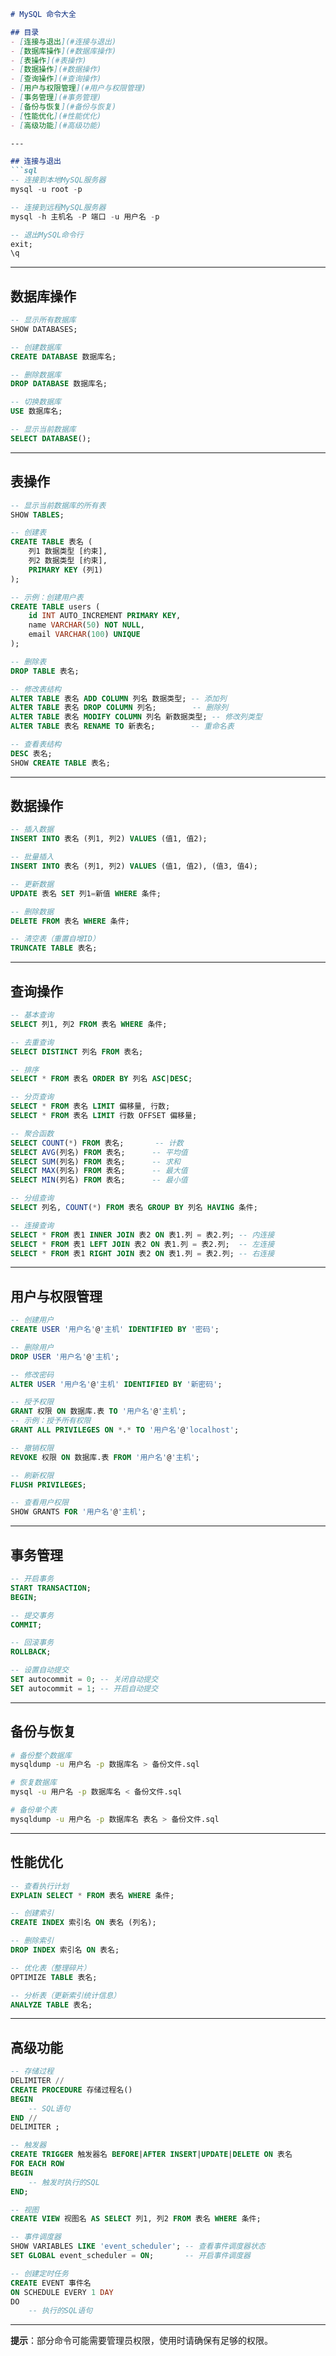 

```markdown
# MySQL 命令大全

## 目录
- [连接与退出](#连接与退出)
- [数据库操作](#数据库操作)
- [表操作](#表操作)
- [数据操作](#数据操作)
- [查询操作](#查询操作)
- [用户与权限管理](#用户与权限管理)
- [事务管理](#事务管理)
- [备份与恢复](#备份与恢复)
- [性能优化](#性能优化)
- [高级功能](#高级功能)

---

## 连接与退出
```sql
-- 连接到本地MySQL服务器
mysql -u root -p

-- 连接到远程MySQL服务器
mysql -h 主机名 -P 端口 -u 用户名 -p

-- 退出MySQL命令行
exit;
\q
```

---

## 数据库操作
```sql
-- 显示所有数据库
SHOW DATABASES;

-- 创建数据库
CREATE DATABASE 数据库名;

-- 删除数据库
DROP DATABASE 数据库名;

-- 切换数据库
USE 数据库名;

-- 显示当前数据库
SELECT DATABASE();
```

---

## 表操作
```sql
-- 显示当前数据库的所有表
SHOW TABLES;

-- 创建表
CREATE TABLE 表名 (
    列1 数据类型 [约束],
    列2 数据类型 [约束],
    PRIMARY KEY (列1)
);

-- 示例：创建用户表
CREATE TABLE users (
    id INT AUTO_INCREMENT PRIMARY KEY,
    name VARCHAR(50) NOT NULL,
    email VARCHAR(100) UNIQUE
);

-- 删除表
DROP TABLE 表名;

-- 修改表结构
ALTER TABLE 表名 ADD COLUMN 列名 数据类型; -- 添加列
ALTER TABLE 表名 DROP COLUMN 列名;        -- 删除列
ALTER TABLE 表名 MODIFY COLUMN 列名 新数据类型; -- 修改列类型
ALTER TABLE 表名 RENAME TO 新表名;        -- 重命名表

-- 查看表结构
DESC 表名;
SHOW CREATE TABLE 表名;
```

---

## 数据操作
```sql
-- 插入数据
INSERT INTO 表名 (列1, 列2) VALUES (值1, 值2);

-- 批量插入
INSERT INTO 表名 (列1, 列2) VALUES (值1, 值2), (值3, 值4);

-- 更新数据
UPDATE 表名 SET 列1=新值 WHERE 条件;

-- 删除数据
DELETE FROM 表名 WHERE 条件;

-- 清空表（重置自增ID）
TRUNCATE TABLE 表名;
```

---

## 查询操作
```sql
-- 基本查询
SELECT 列1, 列2 FROM 表名 WHERE 条件;

-- 去重查询
SELECT DISTINCT 列名 FROM 表名;

-- 排序
SELECT * FROM 表名 ORDER BY 列名 ASC|DESC;

-- 分页查询
SELECT * FROM 表名 LIMIT 偏移量, 行数;
SELECT * FROM 表名 LIMIT 行数 OFFSET 偏移量;

-- 聚合函数
SELECT COUNT(*) FROM 表名;       -- 计数
SELECT AVG(列名) FROM 表名;      -- 平均值
SELECT SUM(列名) FROM 表名;      -- 求和
SELECT MAX(列名) FROM 表名;      -- 最大值
SELECT MIN(列名) FROM 表名;      -- 最小值

-- 分组查询
SELECT 列名, COUNT(*) FROM 表名 GROUP BY 列名 HAVING 条件;

-- 连接查询
SELECT * FROM 表1 INNER JOIN 表2 ON 表1.列 = 表2.列; -- 内连接
SELECT * FROM 表1 LEFT JOIN 表2 ON 表1.列 = 表2.列;  -- 左连接
SELECT * FROM 表1 RIGHT JOIN 表2 ON 表1.列 = 表2.列; -- 右连接
```

---

## 用户与权限管理
```sql
-- 创建用户
CREATE USER '用户名'@'主机' IDENTIFIED BY '密码';

-- 删除用户
DROP USER '用户名'@'主机';

-- 修改密码
ALTER USER '用户名'@'主机' IDENTIFIED BY '新密码';

-- 授予权限
GRANT 权限 ON 数据库.表 TO '用户名'@'主机';
-- 示例：授予所有权限
GRANT ALL PRIVILEGES ON *.* TO '用户名'@'localhost';

-- 撤销权限
REVOKE 权限 ON 数据库.表 FROM '用户名'@'主机';

-- 刷新权限
FLUSH PRIVILEGES;

-- 查看用户权限
SHOW GRANTS FOR '用户名'@'主机';
```

---

## 事务管理
```sql
-- 开启事务
START TRANSACTION;
BEGIN;

-- 提交事务
COMMIT;

-- 回滚事务
ROLLBACK;

-- 设置自动提交
SET autocommit = 0; -- 关闭自动提交
SET autocommit = 1; -- 开启自动提交
```

---

## 备份与恢复
```bash
# 备份整个数据库
mysqldump -u 用户名 -p 数据库名 > 备份文件.sql

# 恢复数据库
mysql -u 用户名 -p 数据库名 < 备份文件.sql

# 备份单个表
mysqldump -u 用户名 -p 数据库名 表名 > 备份文件.sql
```

---

## 性能优化
```sql
-- 查看执行计划
EXPLAIN SELECT * FROM 表名 WHERE 条件;

-- 创建索引
CREATE INDEX 索引名 ON 表名 (列名);

-- 删除索引
DROP INDEX 索引名 ON 表名;

-- 优化表（整理碎片）
OPTIMIZE TABLE 表名;

-- 分析表（更新索引统计信息）
ANALYZE TABLE 表名;
```

---

## 高级功能
```sql
-- 存储过程
DELIMITER //
CREATE PROCEDURE 存储过程名()
BEGIN
    -- SQL语句
END //
DELIMITER ;

-- 触发器
CREATE TRIGGER 触发器名 BEFORE|AFTER INSERT|UPDATE|DELETE ON 表名
FOR EACH ROW
BEGIN
    -- 触发时执行的SQL
END;

-- 视图
CREATE VIEW 视图名 AS SELECT 列1, 列2 FROM 表名 WHERE 条件;

-- 事件调度器
SHOW VARIABLES LIKE 'event_scheduler'; -- 查看事件调度器状态
SET GLOBAL event_scheduler = ON;       -- 开启事件调度器

-- 创建定时任务
CREATE EVENT 事件名
ON SCHEDULE EVERY 1 DAY
DO
    -- 执行的SQL语句
```

---

**提示**：部分命令可能需要管理员权限，使用时请确保有足够的权限。
```